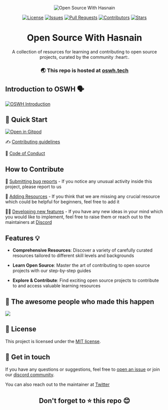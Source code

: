 <p align="center">
  <img src="https://ik.imagekit.io/1cw2zpbjy/OSWH/New_Project_header.png?updatedAt=1674799323135" alt="Open Source With Hasnain">
</p>
<p align="center">
  <a href="https://github.com/hasnainmakada-99/Open-Source-With-Hasnain/blob/main/LICENSE"><img src="https://img.shields.io/github/license/hasnainmakada-99/Open-Source-With-Hasnain" alt="License"></a>
  <a href="https://github.com/hasnainmakada-99/Open-Source-With-Hasnain/issues"><img src="https://img.shields.io/github/issues/hasnainmakada-99/Open-Source-With-Hasnain" alt="Issues"></a>
  <a href="https://github.com/hasnainmakada-99/Open-Source-With-Hasnain/pulls"><img src="https://img.shields.io/github/issues-pr/hasnainmakada-99/Open-Source-With-Hasnain" alt="Pull Requests"></a>
  <a href="https://github.com/hasnainmakada-99/Open-Source-With-Hasnain/graphs/contributors"><img src="https://img.shields.io/github/contributors/hasnainmakada-99/Open-Source-With-Hasnain" alt="Contributors"></a>
  <a href="https://github.com/hasnainmakada-99/Open-Source-With-Hasnain">
  <img src="https://img.shields.io/github/stars/hasnainmakada-99/Open-Source-With-Hasnain?style=social" alt="Stars"/>
  </a>
</p>
<h1 align="center"><b>Open Source With Hasnain</b></h1>
<p align="center">
  A collection of resources for learning and contributing to open source projects, curated by the community :heart:.
</p>

<h3 align="center">🌏 This repo is hosted at <a href="https://oswh.tech">oswh.tech</a></h3>

## Introduction to OSWH 🗣️

[![OSWH Introduction](https://ik.imagekit.io/1cw2zpbjy/OSWH/OSWH%20Video%20Thumbnail.png?updatedAt=1704681388203)](https://github.com/hasnainmakada-99/Open-Source-With-Hasnain/assets/82728823/b76fb7bf-3db1-452e-902d-1b2feb2ca5d0 "OSWH")

## 🚀 Quick Start

[![Open in Gitpod](https://gitpod.io/button/open-in-gitpod.svg "Open In Gitpod")](https://gitpod.io/#https://github.com/hasnainmakada-99/Open-Source-With-Hasnain)

✍️ [Contributing guidelines](./Contributing.md)

📃 [Code of Conduct](https://github.com/hasnainmakada-99/Open-Source-With-Hasnain/blob/main/.github/CODE_OF_CONDUCT.md)

## How to Contribute

:bug: [Submitting bug reports](https://github.com/hasnainmakada-99/Open-Source-With-Hasnain/issues/new/choose) - If you notice any unusual activity inside this project, please report to us

:memo: [Adding Resources](./how-to-add-resources.md) - If you think that we are missing any crucial resource which could be helpful for beginners, feel free to add it

:technologist: [Developing new features](https://github.com/hasnainmakada-99/Open-Source-With-Hasnain/issues) - If you have any new ideas in your mind which you would like to implement, feel free to raise them or reach out to the maintainers at [Discord](https://discord.com/invite/ERTNmajnKE)

## Features 💡

- **Comprehensive Resources**: Discover a variety of carefully curated resources tailored to different skill levels and backgrounds

- **Learn Open Source**: Master the art of contributing to open source projects with our step-by-step guides

- **Explore & Contribute**: Find exciting open source projects to contribute to and access valuable learning resources

## 🎉 The awesome people who made this happen

<a href="./Contributors.md">
  <img src="https://contributors-img.web.app/image?repo=hasnainmakada-99/Open-Source-With-Hasnain"/>
</a>

## 📝 License

This project is licensed under the [MIT license](./LICENSE).

## 💬 Get in touch

If you have any questions or suggestions, feel free to [open an issue](https://github.com/hasnainmakada-99/Open-Source-With-Hasnain/issues/new/choose) or join our [discord community](https://discord.com/invite/ERTNmajnKE).

You can also reach out to the maintainer at [Twitter](https://twitter.com/Hasnain_Makada)

<h2 align="center">Don't forget to ⭐ this repo 😊</h2>
